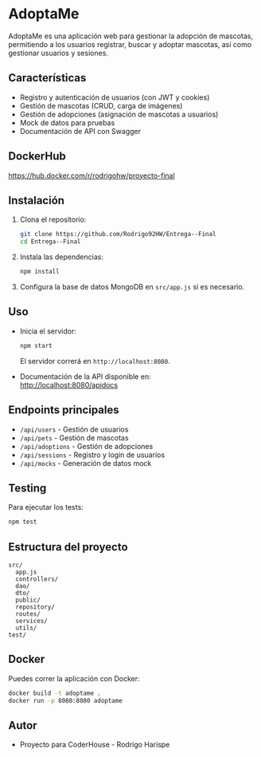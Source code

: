 # AdoptaMe
AdoptaMe es una aplicación web para gestionar la adopción de mascotas, permitiendo a los usuarios registrar, buscar y adoptar mascotas, así como gestionar usuarios y sesiones.

## Características

- Registro y autenticación de usuarios (con JWT y cookies)
- Gestión de mascotas (CRUD, carga de imágenes)
- Gestión de adopciones (asignación de mascotas a usuarios)
- Mock de datos para pruebas
- Documentación de API con Swagger

## DockerHub
https://hub.docker.com/r/rodrigohw/proyecto-final

## Instalación

1. Clona el repositorio:
   ```sh
   git clone https://github.com/Rodrigo92HW/Entrega--Final
   cd Entrega--Final
   ```

2. Instala las dependencias:
   ```sh
   npm install
   ```

3. Configura la base de datos MongoDB en `src/app.js` si es necesario.

## Uso

- Inicia el servidor:
  ```sh
  npm start
  ```
  El servidor correrá en `http://localhost:8080`.

- Documentación de la API disponible en:  
  [http://localhost:8080/apidocs](http://localhost:8080/apidocs)

## Endpoints principales

- `/api/users` - Gestión de usuarios
- `/api/pets` - Gestión de mascotas
- `/api/adoptions` - Gestión de adopciones
- `/api/sessions` - Registro y login de usuarios
- `/api/mocks` - Generación de datos mock

## Testing

Para ejecutar los tests:
```sh
npm test
```

## Estructura del proyecto

```
src/
  app.js
  controllers/
  dao/
  dto/
  public/
  repository/
  routes/
  services/
  utils/
test/
```

## Docker

Puedes correr la aplicación con Docker:
```sh
docker build -t adoptame .
docker run -p 8080:8080 adoptame
```

## Autor

- Proyecto para CoderHouse - Rodrigo Harispe
